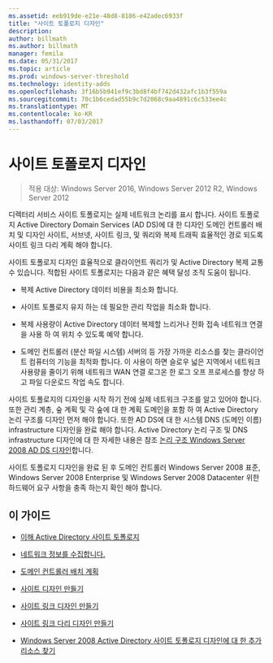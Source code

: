 ```yaml
---
ms.assetid: eeb919de-e21e-48d8-8186-e42adec6933f
title: "사이트 토폴로지 디자인"
description: 
author: billmath
ms.author: billmath
manager: femila
ms.date: 05/31/2017
ms.topic: article
ms.prod: windows-server-threshold
ms.technology: identity-adds
ms.openlocfilehash: 3f16b5b941ef9c3bd8f4bf742d432afc1b3f559a
ms.sourcegitcommit: 70c1b6cedad55b9c7d2068c9aa4891c6c533ee4c
ms.translationtype: MT
ms.contentlocale: ko-KR
ms.lasthandoff: 07/03/2017
---
```

# <a name="designing-the-site-topology"></a>사이트 토폴로지 디자인

>적용 대상: Windows Server 2016, Windows Server 2012 R2, Windows Server 2012

디렉터리 서비스 사이트 토폴로지는 실제 네트워크 논리를 표시 합니다. 사이트 토폴로지 Active Directory Domain Services (AD DS)에 대 한 디자인 도메인 컨트롤러 배치 및 디자인 사이트, 서브넷, 사이트 링크, 및 쿼리와 복제 트래픽 효율적인 경로 되도록 사이트 링크 다리 계획 해야 합니다.  
  
사이트 토폴로지 디자인 효율적으로 클라이언트 쿼리가 및 Active Directory 복제 교통 수 있습니다. 적합된 사이트 토폴로지는 다음과 같은 혜택 달성 조직 도움이 됩니다.  
  
-   복제 Active Directory 데이터 비용을 최소화 합니다.  
  
-   사이트 토폴로지 유지 하는 데 필요한 관리 작업을 최소화 합니다.  
  
-   복제 사용량이 Active Directory 데이터 복제할 느리거나 전화 접속 네트워크 연결을 사용 하 여 위치 수 있도록 예약 합니다.  
  
-   도메인 컨트롤러 (분산 파일 시스템) 서버의 등 가장 가까운 리소스를 찾는 클라이언트 컴퓨터의 기능을 최적화 합니다. 이 사용이 하면 슬로우 넓은 지역에서 네트워크 사용량을 줄이기 위해 네트워크 WAN 연결 로그온 한 로그 오프 프로세스를 향상 하 고 파일 다운로드 작업 속도 합니다.  
  
사이트 토폴로지의 디자인을 시작 하기 전에 실제 네트워크 구조를 알고 있어야 합니다. 또한 관리 계층, 숲 계획 및 각 숲에 대 한 계획 도메인을 포함 하 여 Active Directory 논리 구조를 디자인 먼저 해야 합니다. 또한 AD DS에 대 한 시스템 DNS (도메인 이름) infrastructure 디자인을 완료 해야 합니다. Active Directory 논리 구조 및 DNS infrastructure 디자인에 대 한 자세한 내용은 참조 [논리 구조 Windows Server 2008 AD DS 디자인](https://technet.microsoft.com/library/cc770806.aspx)합니다.  
  
사이트 토폴로지 디자인을 완료 된 후 도메인 컨트롤러 Windows Server 2008 표준, Windows Server 2008 Enterprise 및 Windows Server 2008 Datacenter 위한 하드웨어 요구 사항을 충족 하는지 확인 해야 합니다.  
  
## <a name="in-this-guide"></a>이 가이드  
  
-   [이해 Active Directory 사이트 토폴로지](../../ad-ds/plan/Understanding-Active-Directory-Site-Topology.md)  
  
-   [네트워크 정보를 수집합니다.](../../ad-ds/plan/Collecting-Network-Information.md)  
  
-   [도메인 컨트롤러 배치 계획](../../ad-ds/plan/Planning-Domain-Controller-Placement.md)  
  
-   [사이트 디자인 만들기](../../ad-ds/plan/Creating-a-Site-Design.md)  
  
-   [사이트 링크 디자인 만들기](../../ad-ds/plan/Creating-a-Site-Link-Design.md)  
  
-   [사이트 링크 다리 디자인 만들기](../../ad-ds/plan/Creating-a-Site-Link-Bridge-Design.md)  
  
-   [Windows Server 2008 Active Directory 사이트 토폴로지 디자인에 대 한 추가 리소스 찾기](../../ad-ds/plan/Finding-Additional-Resources-for-Windows-Server-2008-Active-Directory-Site-Topology-Design.md)  
  


